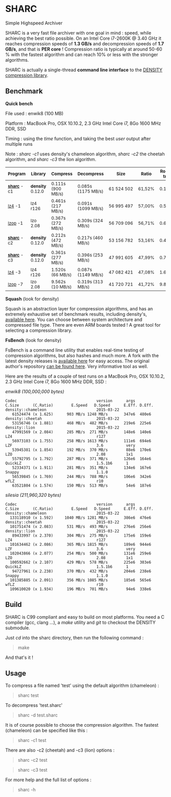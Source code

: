 SHARC
======

Simple Highspeed Archiver

SHARC is a very fast file archiver with one goal in mind : speed, while achieving the best ratio possible.
On an Intel Core i7-2600K @ 3.40 GHz it reaches compression speeds of **1.3 GB/s** and decompression speeds of **1.7 GB/s**, and that is **PER core** !
Compression ratio is typically at around 50-60 % with the fastest algorithm and can reach 10% or less with the stronger algorithms.

SHARC is actually a single-thread **command line interface** to the [DENSITY compression library](http://github.com/centaurean/density).

Benchmark
---------

**Quick bench**

File used : enwik8 (100 MB)

Platform : MacBook Pro, OSX 10.10.2, 2.3 GHz Intel Core i7, 8Go 1600 MHz DDR, SSD

Timing : using the *time* function, and taking the best *user* output after multiple runs

Note : *sharc -c1* uses density's chameleon algorithm, *sharc -c2* the cheetah algorithm, and *sharc -c3* the lion algorithm.

<sub>Program</sub> | <sub>Library</sub> | <sub>Compress</sub> | <sub>Decompress</sub> | <sub>Size</sub> | <sub>Ratio</sub> | <sub>Round trip</sub>
--- | --- | --- | --- | --- | --- | ---
<sub>**[sharc](https://github.com/centaurean/sharc)** -c1</sub> | <sub>**density** 0.12.0</sub> | <sub>0.111s (900 MB/s)</sub> | <sub>0.085s (1175 MB/s)</sub> | <sub>61 524 502</sub> | <sub>61,52%</sub> | <sub>0.196s</sub>
<sub>[lz4](https://github.com/Cyan4973/lz4) -1</sub> | <sub>lz4 r126</sub> | <sub>0.461s (217 MB/s)</sub> | <sub>0.091s (1099 MB/s)</sub> | <sub>56 995 497</sub> | <sub>57,00%</sub> | <sub>0.552s</sub>
<sub>[lzop](http://www.lzop.org) -1</sub> | <sub>lzo 2.08</sub> | <sub>0.367s (272 MB/s)</sub> | <sub>0.309s (324 MB/s)</sub> | <sub>56 709 096</sub> | <sub>56,71%</sub> | <sub>0.676s</sub>
<sub>**[sharc](https://github.com/centaurean/sharc)** -c2</sub> | <sub>**density** 0.12.0</sub> | <sub>0.212s (472 MB/s)</sub> | <sub>0.217s (460 MB/s)</sub> | <sub>53 156 782</sub> | <sub>53,16%</sub> | <sub>0.429s</sub>
<sub>**[sharc](https://github.com/centaurean/sharc)** -c3</sub> | <sub>**density** 0.12.0</sub> | <sub>0.361s (277 MB/s)</sub> | <sub>0.396s (253 MB/s)</sub> | <sub>47 991 605</sub> | <sub>47,99%</sub> | <sub>0.757s</sub>
<sub>[lz4](https://github.com/Cyan4973/lz4) -3</sub> | <sub>lz4 r126</sub> | <sub>1.520s (66 MB/s)</sub> | <sub>0.087s (1149 MB/s)</sub> | <sub>47 082 421</sub> | <sub>47,08%</sub> | <sub>1.607s</sub>
<sub>[lzop](http://www.lzop.org) -7</sub> | <sub>lzo 2.08</sub> | <sub>9.562s (10 MB/s)</sub> | <sub>0.319s (313 MB/s)</sub> | <sub>41 720 721</sub> | <sub>41,72%</sub> | <sub>9.881s</sub>

**Squash** (look for density)

Squash is an abstraction layer for compression algorithms, and has an extremely exhaustive set of benchmark results, including density's, [available here](https://quixdb.github.io/squash-benchmark/).
You can choose between system architecture and compressed file type. There are even ARM boards tested ! A great tool for selecting a compression library.

**FsBench** (look for density)

FsBench is a command line utility that enables real-time testing of compression algorithms, but also hashes and much more. A fork with the latest density releases is [available here](https://github.com/centaurean/fsbench-density) for easy access.
The original author's repository [can be found here](https://chiselapp.com/user/Justin_be_my_guide/repository/fsbench/). Very informative tool as well.

Here are the results of a couple of test runs on a MacBook Pro, OSX 10.10.2, 2.3 GHz Intel Core i7, 8Go 1600 MHz DDR, SSD :

*enwik8 (100,000,000 bytes)*

    Codec                                   version      args
    C.Size      (C.Ratio)        E.Speed   D.Speed      E.Eff. D.Eff.
    density::chameleon                      2015-03-22   
       61524474 (x 1.625)      903 MB/s 1248 MB/s       347e6  480e6
    density::cheetah                        2015-03-22   
       53156746 (x 1.881)      468 MB/s  482 MB/s       219e6  225e6
    density::lion                           2015-03-22   
       47991569 (x 2.084)      285 MB/s  271 MB/s       148e6  140e6
    LZ4                                     r127         
       56973103 (x 1.755)      258 MB/s 1613 MB/s       111e6  694e6
    LZF                                     3.6          very
       53945381 (x 1.854)      192 MB/s  370 MB/s        88e6  170e6
    LZO                                     2.08         1x1
       55792795 (x 1.792)      287 MB/s  371 MB/s       126e6  164e6
    QuickLZ                                 1.5.1b6      1
       52334371 (x 1.911)      281 MB/s  351 MB/s       134e6  167e6
    Snappy                                  1.1.0        
       56539845 (x 1.769)      244 MB/s  788 MB/s       106e6  342e6
    wfLZ                                    r10          
       63521804 (x 1.574)      150 MB/s  513 MB/s        54e6  187e6
       
*silesia (211,960,320 bytes)*

    Codec                                   version      args
    C.Size      (C.Ratio)        E.Speed   D.Speed      E.Eff. D.Eff.
    density::chameleon                      2015-03-22   
      133118910 (x 1.592)     1040 MB/s 1281 MB/s       386e6  476e6
    density::cheetah                        2015-03-22   
      101751474 (x 2.083)      531 MB/s  493 MB/s       276e6  256e6
    density::lion                           2015-03-22   
       89433997 (x 2.370)      304 MB/s  275 MB/s       175e6  159e6
    LZ4                                     r127         
      101634462 (x 2.086)      365 MB/s 1815 MB/s       189e6  944e6
    LZF                                     3.6          very
      102043866 (x 2.077)      254 MB/s  500 MB/s       131e6  259e6
    LZO                                     2.08         1x1
      100592662 (x 2.107)      429 MB/s  578 MB/s       225e6  303e6
    QuickLZ                                 1.5.1b6      1
       94727961 (x 2.238)      370 MB/s  432 MB/s       204e6  238e6
    Snappy                                  1.1.0        
      101385885 (x 2.091)      356 MB/s 1085 MB/s       185e6  565e6
    wfLZ                                    r10          
      109610020 (x 1.934)      196 MB/s  701 MB/s        94e6  338e6
      
      
Build
-----

SHARC is C99 compliant and easy to build on most platforms. You need a C compiler (gcc, clang ...), a *make* utility and *git* to checkout the DENSITY submodule.

Just *cd* into the sharc directory, then run the following command :
> make

And that's it !

Usage
-----

To compress a file named 'test' using the default algorithm (chameleon) :
> sharc test

To decompress 'test.sharc'
> sharc -d test.sharc

It is of course possible to choose the compression algorithm. The fastest (chameleon) can be specified like this :
> sharc -c1 test

There are also -c2 (cheetah) and -c3 (lion) options :
> sharc -c2 test

> sharc -c3 test

For more help and the full list of options :
> sharc -h
